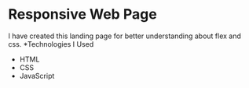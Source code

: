 # Responsive Web Page 
I have created this landing page for better understanding about flex and css.
*Technologies I Used
* HTML
* CSS
* JavaScript



